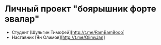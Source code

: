 # Личный проект "боярышник форте эвалар"

 * Студент [Шульгин Тимофей][http://t.me/RamBamBooo]
 * Наставник [Ян Олимов][http://t.me/OlimvJan]